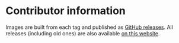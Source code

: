 # Contributor information

Images are built from each tag and published as
[GitHub releases](https://github.com/usegalaxy-eu/vgcn/releases). All releases (including old ones) are also available
[on this website](https://usegalaxy.eu/static/vgcn/).